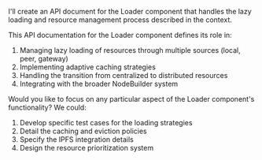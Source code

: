 I'll create an API document for the Loader component that handles the lazy loading and resource management process
described in the context.

This API documentation for the Loader component defines its role in:

1. Managing lazy loading of resources through multiple sources (local, peer, gateway)
2. Implementing adaptive caching strategies
3. Handling the transition from centralized to distributed resources
4. Integrating with the broader NodeBuilder system

Would you like to focus on any particular aspect of the Loader component's functionality? We could:

1. Develop specific test cases for the loading strategies
2. Detail the caching and eviction policies
3. Specify the IPFS integration details
4. Design the resource prioritization system